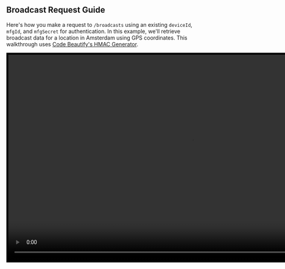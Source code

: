 ## Broadcast Request Guide 

Here's how you make a request to `/broadcasts` using an existing `deviceId`, `mfgId`, and `mfgSecret` for authentication. In this example, we'll retrieve broadcast data for a location in Amsterdam using GPS coordinates. This walkthrough uses [Code Beautify's HMAC Generator](http://codebeautify.org/hmac-generator).

<p>
<video style="border:5px solid black" width="960" height="540" controls>
  <source src="https://s.cnrd.io/other/broadcast_requests_guide.mp4" type="video/mp4">Your browser does not support HTML5 video.</video>
